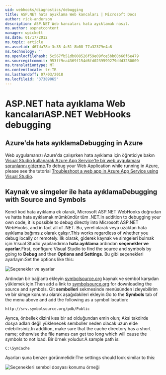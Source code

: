 ```yaml
---
uid: webhooks/diagnostics/debugging
title: ASP.NET hata ayıklama Web kancaları | Microsoft Docs
author: rick-anderson
description: ASP.NET Web kancaları hata ayıklamak nasıl.
ms.author: aspnetcontent
manager: wpickett
ms.date: 01/17/2012
ms.topic: article
ms.assetid: 467da78b-3c35-4c51-8b08-77a32379e4a8
ms.technology: ''
ms.openlocfilehash: 5c567fb51db008526f59e09fce5bb60b66f6e479
ms.sourcegitcommit: 953ff9ea4369f154d6fd0239599279ddd3280009
ms.translationtype: MT
ms.contentlocale: tr-TR
ms.lasthandoff: 07/03/2018
ms.locfileid: "37389065"
---
```

# <a name="aspnet-webhooks-debugging"></a><span data-ttu-id="c9043-103">ASP.NET hata ayıklama Web kancaları</span><span class="sxs-lookup"><span data-stu-id="c9043-103">ASP.NET WebHooks debugging</span></span>  

## <a name="debugging-in-azure"></a><span data-ttu-id="c9043-104">Azure'da hata ayıklama</span><span class="sxs-lookup"><span data-stu-id="c9043-104">Debugging in Azure</span></span>

<span data-ttu-id="c9043-105">Web uygulamanızı Azure'da çalışırken hata ayıklama için öğreticiye bakın [Visual Studio kullanarak Azure App Service'te bir web uygulaması sorunlarını giderme](https://azure.microsoft.com/documentation/articles/web-sites-dotnet-troubleshoot-visual-studio/#webserverlogs).</span><span class="sxs-lookup"><span data-stu-id="c9043-105">To debug your Web Application while running in Azure, please see the tutorial [Troubleshoot a web app in Azure App Service using Visual Studio](https://azure.microsoft.com/documentation/articles/web-sites-dotnet-troubleshoot-visual-studio/#webserverlogs).</span></span>

## <a name="debugging-with-source-and-symbols"></a><span data-ttu-id="c9043-106">Kaynak ve simgeler ile hata ayıklama</span><span class="sxs-lookup"><span data-stu-id="c9043-106">Debugging with Source and Symbols</span></span>

<span data-ttu-id="c9043-107">Kendi kod hata ayıklama ek olarak, Microsoft ASP.NET WebHooks doğrudan ve hatta hata ayıklamak mümkündür tüm .NET.</span><span class="sxs-lookup"><span data-stu-id="c9043-107">In addition to debugging your own code, it is possible to debug directly into Microsoft ASP.NET WebHooks, and in fact all of .NET.</span></span> <span data-ttu-id="c9043-108">Bu, yerel olarak veya uzaktan hata ayıklama bağımsız olarak çalışır.</span><span class="sxs-lookup"><span data-stu-id="c9043-108">This works regardless of whether you debug locally or remotely.</span></span> <span data-ttu-id="c9043-109">İlk olarak, giderek kaynak ve simgeleri bulmak için Visual Studio yapılandırma **hata ayıklama** ardından **seçenekler ve ayarlar**.</span><span class="sxs-lookup"><span data-stu-id="c9043-109">First, configure Visual Studio to find the source and symbols by going to **Debug** and then **Options and Settings**.</span></span> <span data-ttu-id="c9043-110">Bu gibi seçenekleri ayarlayın:</span><span class="sxs-lookup"><span data-stu-id="c9043-110">Set the options like this:</span></span>

![Seçenekler ve ayarlar](_static/SourceSymbols.png)

<span data-ttu-id="c9043-112">Ardından bir bağlantı ekleyin [symbolsource.org](http://symbolsource.org) kaynak ve sembol karşıdan yüklemek için.</span><span class="sxs-lookup"><span data-stu-id="c9043-112">Then add a link to [symbolsource.org](http://symbolsource.org) for downloading the source and symbols.</span></span> <span data-ttu-id="c9043-113">Git **sembolleri** sekmesinde menüsünden izleyebilirim ve bir simge konumu olarak aşağıdakileri ekleyin:</span><span class="sxs-lookup"><span data-stu-id="c9043-113">Go to the **Symbols** tab of the menu above and add the following as a symbol location:</span></span>

```
http://srv.symbolsource.org/pdb/Public
```

<span data-ttu-id="c9043-114">Ayrıca, önbellek dizini kısa bir ad olduğundan emin olun; Aksi takdirde dosya adları değil yüklenecek semboller neden olacak uzun elde edebilirsiniz.</span><span class="sxs-lookup"><span data-stu-id="c9043-114">In addition, make sure that the cache directory has a short name; otherwise the file names can get too long which will cause the symbols to not load.</span></span> <span data-ttu-id="c9043-115">Bir örnek yoludur:</span><span class="sxs-lookup"><span data-stu-id="c9043-115">A sample path is:</span></span>

```
C:\SymCache
```

<span data-ttu-id="c9043-116">Ayarları şuna benzer görünmelidir:</span><span class="sxs-lookup"><span data-stu-id="c9043-116">The settings should look similar to this:</span></span>

![Seçenekleri sembol dosyası konumu örneği](_static/SymSource.png)
